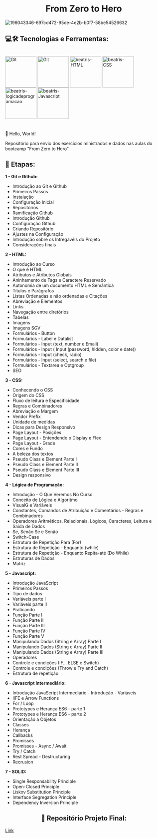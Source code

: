 <h1 align="center"> From Zero to Hero </h1>

![196043346-697cd472-95de-4e2b-b0f7-58be54526632](https://user-images.githubusercontent.com/79115923/196059915-270884ec-005a-4d2f-94d8-86e0912efaa1.png)

<h2>💻🛠 Tecnologias e Ferramentas:</h2>
<div style-"display:inline_block"><br>
<img align="center" alt="Git" height="100" width="100" src="https://cdn.jsdelivr.net/gh/devicons/devicon/icons/github/github-original.svg"/>
<img align="center" alt="Git" height="100" width="100" src="https://cdn.jsdelivr.net/gh/devicons/devicon/icons/git/git-original.svg"/>
<img align="center" alt="beatris-HTML" height="100" width="100" src="https://cdn.jsdelivr.net/gh/devicons/devicon/icons/html5/html5-original.svg" />
<img align="center" alt="beatris-CSS" height="100" width="100" src="https://cdn.jsdelivr.net/gh/devicons/devicon/icons/css3/css3-original.svg" />
<img align="center" alt="beatris-logicadeprogramacao" height="100" width="100" src="https://i.imgur.com/UYztZHX.png"/>
<img align="center" alt="beatris-Javascript" height="100" width="100" src="https://cdn.jsdelivr.net/gh/devicons/devicon/icons/javascript/javascript-original.svg" />
</div>

#

👋 Hello, World!

Repositório para envio dos exercícios ministrados e dados nas aulas do bootcamp "From Zero to Hero".

## 📑 Etapas:

**1 - Git e Github:**

- Introdução ao Git e Github
- Primeiros Passos
- Instalação  
- Configuração Inicial
- Repositórios
- Ramificação Github  
- Introdução Github
- Configuração Github
- Criando Repositório
- Ajustes na Configuração
- Introdução sobre os Intregavéis do Projeto
- Considerações finais


**2 - HTML:**

- Introdução ao Curso
- O que é HTML  
- Atributos e Atributos Globais
- Aninhamento de Tags e Caractere Reservado 
- Autonomia de um documento HTML e Semântica
- Títulos e Parágrafos  
- Listas Ordenadas e não ordenadas e Citações 
- Abreviação e Elementos
- Links 
- Navegação entre diretórios
- Tabelas 
- Imagens
- Imagens SGV 
- Formulários - Button
- Formulários - Label e Datalist
- Formulários - Input (text, number e Email) 
- Formulários - Input ( Input (password, hidden, color e date)) 
- Formulários - Input (check, radio) 
- Formulários - Input (select, search e file) 
- Formulários - Textarea e Optgroup 
- SEO



**3 - CSS:**

- Conhecendo o CSS 
- Origem do CSS 
- Fluxo de leitura e Especificidade 
- Regras e Combinadores
- Abreviação e Margem
- Vendor Prefix 
- Unidade de medidas 
- Dicas para Design Responsivo 
- Page Layout - Posições
- Page Layout - Entendendo o Display e Flex 
- Page Layout - Grade 
- Cores e Fundo
- A beleza dos textos 
- Pseudo Class e Element Parte I 
- Pseudo Class e Element Parte II
- Pseudo Class e Element Parte III 
- Design responsivo


**4 - Lógica de Programação:**

- Introdução - O Que Veremos No Curso
- Conceito de Lógica e Algoritmo
- VisualG e Variáveis 
- Constantes, Comandos de Atribuição e Comentários - Regras e Combinadores
- Operadores Aritméticos, Relacionais, Lógicos, Caracteres, Leitura e Saída de Dados
- Se, Senão Se e Senão 
- Switch-Case 
- Estrutura de Repetição Para (For)
- Estrutura de Repetição - Enquanto (while)
- Estrutura de Repetição - Enquanto Repita-até (Do While)
- Estruturas de Dados
- Matriz


**5 - Javascript:**

- Introdução JavaScript 
- Primeiros Passos 
- Tipo de dados 
- Variáveis parte I 
- Variáveis parte II 
- Praticando 
- Função Parte I 
- Função Parte II 
- Função Parte III 
- Função Parte IV 
- Função Parte V 
- Manipulando Dados (String e Array) Parte I 
- Manipulando Dados (String e Array) Parte II 
- Manipulando Dados (String e Array) Parte III 
- Operadores
- Controle e condições (IF... ELSE e Switch) 
- Controle e condições (Throw e Try and Catch) 
- Estrutura de repetição

**6 - Javascript Intermediário:**

- Introdução JavaScript Intermediário - Introdução - Variáveis
- IIFE e Arrow Functions
- For / Loop
- Prototypes e Herança ES6 - parte 1
- Prototypes e Herança ES6 - parte 2
- Orientação a Objetos
- Classes
- Herança
- Callbacks
- Promisses
- Promisses - Async / Await
- Try / Catch
- Rest Spread - Destructuring
- Recrusion

**7 - SOLID:**

- Single Responsability Principle
- Open-Closed Principle
- Liskov Substitution Principle
- Interface Segregation Principle
- Dependency Inversion Principle


<h2 align ="center"> 🔗 Repositório Projeto Final:</h2>

[ Link ](https://github.com/beatrisantunes/beacademy-From-Zero-To-Hero-Projeto-Final)

